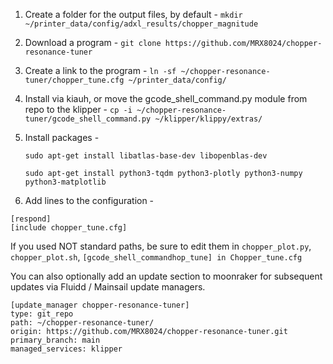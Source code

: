 1. Create a folder for the output files, by default - `mkdir ~/printer_data/config/adxl_results/chopper_magnitude`
2. Download a program - `git clone https://github.com/MRX8024/chopper-resonance-tuner`
3. Create a link to the program - `ln -sf ~/chopper-resonance-tuner/chopper_tune.cfg ~/printer_data/config/`
4. Install via kiauh, or move the gcode_shell_command.py module from repo to the klipper - `cp -i ~/chopper-resonance-tuner/gcode_shell_command.py ~/klipper/klippy/extras/`
5. Install packages -

    ``` sudo apt-get install libatlas-base-dev libopenblas-dev ```

    ``` sudo apt-get install python3-tqdm python3-plotly python3-numpy python3-matplotlib ```

7. Add lines to the configuration -
```
[respond]
[include chopper_tune.cfg]
```
If you used NOT standard paths, be sure to edit them in `chopper_plot.py`, `chopper_plot.sh`, `[gcode_shell_commandhop_tune] in Chopper_tune.cfg`

You can also optionally add an update section to moonraker for subsequent updates via Fluidd / Mainsail update managers.
```
[update_manager chopper-resonance-tuner]
type: git_repo
path: ~/chopper-resonance-tuner/
origin: https://github.com/MRX8024/chopper-resonance-tuner.git
primary_branch: main
managed_services: klipper
```
